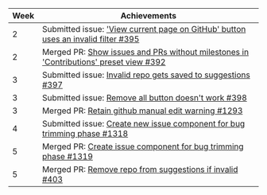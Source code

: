 | Week | Achievements                                                                                                                             |
|------|------------------------------------------------------------------------------------------------------------------------------------------|
| 2    | Submitted issue: ['View current page on GitHub' button uses an invalid filter #395](https://github.com/CATcher-org/WATcher/issues/395)   |
| 2    | Merged PR: [Show issues and PRs without milestones in 'Contributions' preset view #392](https://github.com/CATcher-org/WATcher/pull/392) |
| 3    | Submitted issue: [Invalid repo gets saved to suggestions #397](https://github.com/CATcher-org/WATcher/issues/397)                        |
| 3    | Submitted issue: [Remove all button doesn't work #398](https://github.com/CATcher-org/WATcher/issues/398)                                |
| 3    | Merged PR: [Retain github manual edit warning #1293](https://github.com/CATcher-org/CATcher/pull/1293)                                   |
| 4    | Submitted issue: [Create new issue component for bug trimming phase #1318](https://github.com/CATcher-org/CATcher/issues/1318)           |
| 5    | Merged PR: [Create issue component for bug trimming phase #1319](https://github.com/CATcher-org/CATcher/pull/1319)                       |
| 5    | Merged PR: [Remove repo from suggestions if invalid #403](https://github.com/CATcher-org/WATcher/pull/403)                               |